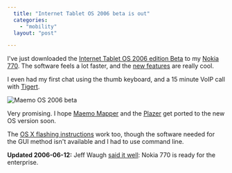 ```yaml
---
  title: "Internet Tablet OS 2006 beta is out"
  categories: 
    - "mobility"
  layout: "post"

---
```

I've just downloaded the [Internet Tablet OS 2006 edition Beta][1] to my [Nokia 770][2]. The software feels a lot faster, and the [new features][3] are really cool.

I even had my first chat using the thumb keyboard, and a 15 minute VoIP call with [Tigert][4].

![Maemo OS 2006 beta](http://bergie.iki.fi/midcom-serveattachmentguid-b43cfc14c5b0a60e1c213b5895c40a64/maemo-os-2006beta.jpg)

Very promising. I hope [Maemo Mapper][7] and the [Plazer][6] get ported to the new OS version soon.

The [OS X flashing instructions][5] work too, though the software needed for the GUI method isn't available and I had to use command line.

__Updated 2006-06-12:__ Jeff Waugh [said it well][8]: Nokia 770 is ready for the enterprise.

[1]: http://www.maemo.org/downloads/nokia_770
[2]: http://bergie.iki.fi/blog/first-day-with-nokia-770.html
[3]: http://maemo.org/nokia/os2006_featurenote.html
[4]: http://www.tigert.com/
[5]: http://maemo.org/maemowiki/HOWTO_FlashLatestNokiaImageWithMacOSX
[6]: http://sapir.mooo.de/2006/05/25/nokia-770-and-plazes/
[7]: http://gnuite.com:8080/nokia770/maemo-mapper/
[8]: http://perkypants.org/blog/2006/06/11/ready-for-the-enterprise-nokia-770/